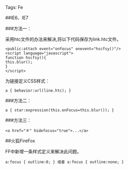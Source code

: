 Tags: Fe

##IE6、IE7

###方法一：

采用htc文件的办法来解决,将以下代码保存为link.htc文件。

	<public:attach event="onfocus" onevent="hscfsy()"/>
	<script language="javascript">
	function hscfsy(){
	this.blur();
	}
	</script>


为链接定义CSS样式：

	a { behavior:url(line.htc); }
	
###方法二：
	
	a { star:expression(this.onFocus=this.blur()); }
	
###方法三：

	<a href="＃" hidefocus="true">...</a>	
##火狐FireFox

FF中新增一条样式定义来解决此问题。

	a:focus { outline:0; } 或者 a:focus { outline:none; }

